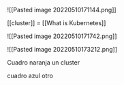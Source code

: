 ![[Pasted image 20220510171144.png]]


[[cluster]] = [[What is Kubernetes]]

![[Pasted image 20220510171742.png]]


![[Pasted image 20220510173212.png]]

Cuadro naranja un cluster

cuadro azul otro 